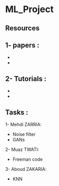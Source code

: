 # ML_Project

## Resources
1- papers :
- 
- 
- 
2- Tutorials :
- 
-
-

## Tasks :
1- Mehdi ZARRIA:
- Noise filter
- GANs

2- Muaz TWATI:
- Freeman code 

3- Aboud ZAKARIA:
- KNN
